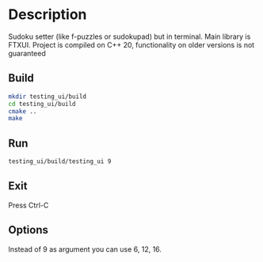 # Description
Sudoku setter (like f-puzzles or sudokupad) but in terminal. Main library is FTXUI. Project is compiled on C++ 20, functionality on older versions is not guaranteed

## Build
```bash
mkdir testing_ui/build
cd testing_ui/build
cmake ..
make
```

## Run
```bash
testing_ui/build/testing_ui 9
```

## Exit
Press Ctrl-C

## Options
Instead of 9 as argument you can use 6, 12, 16.

